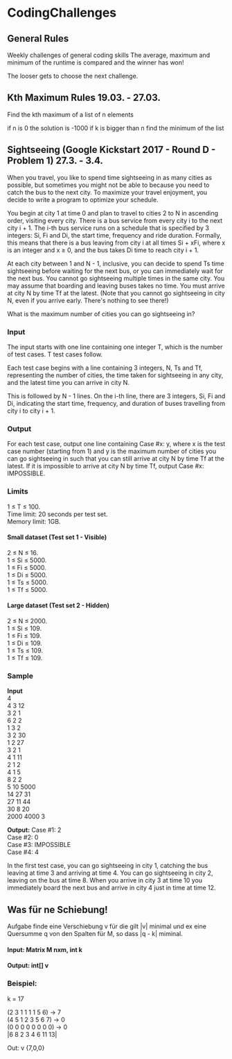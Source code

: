 # CodingChallenges

## General Rules

Weekly challenges of general coding skills
The average, maximum and minimum of the runtime is compared and the winner has won!

The looser gets to choose the next challenge.

## Kth Maximum Rules 19.03. - 27.03.

Find the kth maximum of a list of n elements

if n  is 0 the solution is -1000
if k is bigger than n find the minimum of the list

## Sightseeing (Google Kickstart 2017 - Round D - Problem 1) 27.3. - 3.4.

When you travel, you like to spend time sightseeing in as many cities as possible, but sometimes you might not be able to because you need to catch the bus to the next city. To maximize your travel enjoyment, you decide to write a program to optimize your schedule.

You begin at city 1 at time 0 and plan to travel to cities 2 to N in ascending order, visiting every city. There is a bus service from every city i to the next city i + 1. The i-th bus service runs on a schedule that is specified by 3 integers: Si, Fi and Di, the start time, frequency and ride duration. Formally, this means that there is a bus leaving from city i at all times Si + xFi, where x is an integer and x ≥ 0, and the bus takes Di time to reach city i + 1.

At each city between 1 and N - 1, inclusive, you can decide to spend Ts time sightseeing before waiting for the next bus, or you can immediately wait for the next bus. You cannot go sightseeing multiple times in the same city. You may assume that boarding and leaving buses takes no time. You must arrive at city N by time Tf at the latest. (Note that you cannot go sightseeing in city N, even if you arrive early. There's nothing to see there!)

What is the maximum number of cities you can go sightseeing in?

### Input
The input starts with one line containing one integer T, which is the number of test cases. T test cases follow.

Each test case begins with a line containing 3 integers, N, Ts and Tf, representing the number of cities, the time taken for sightseeing in any city, and the latest time you can arrive in city N.

This is followed by N - 1 lines. On the i-th line, there are 3 integers, Si, Fi and Di, indicating the start time, frequency, and duration of buses travelling from city i to city i + 1.

### Output
For each test case, output one line containing Case #x: y, where x is the test case number (starting from 1) and y is the maximum number of cities you can go sightseeing in such that you can still arrive at city N by time Tf at the latest. If it is impossible to arrive at city N by time Tf, output Case #x: IMPOSSIBLE.

### Limits
1 ≤ T ≤ 100.  
Time limit: 20 seconds per test set.  
Memory limit: 1GB.  


#### Small dataset (Test set 1 - Visible)
2 ≤ N ≤ 16.  
1 ≤ Si ≤ 5000.  
1 ≤ Fi ≤ 5000.  
1 ≤ Di ≤ 5000.  
1 ≤ Ts ≤ 5000.  
1 ≤ Tf ≤ 5000.  


#### Large dataset (Test set 2 - Hidden)
2 ≤ N ≤ 2000.  
1 ≤ Si ≤ 109.  
1 ≤ Fi ≤ 109.  
1 ≤ Di ≤ 109.  
1 ≤ Ts ≤ 109.  
1 ≤ Tf ≤ 109.  

### Sample
**Input**  
4  
4 3 12  
3 2 1  
6 2 2  
1 3 2  
3 2 30  
1 2 27  
3 2 1  
4 1 11  
2 1 2  
4 1 5  
8 2 2  
5 10 5000  
14 27 31  
27 11 44  
30 8 20  
2000 4000 3  

**Output:**
Case #1: 2  
Case #2: 0  
Case #3: IMPOSSIBLE  
Case #4: 4  

In the first test case, you can go sightseeing in city 1, catching the bus leaving at time 3 and arriving at time 4. You can go sightseeing in city 2, leaving on the bus at time 8. When you arrive in city 3 at time 10 you immediately board the next bus and arrive in city 4 just in time at time 12.

## Was für ne Schiebung!

Aufgabe finde eine Verschiebung v für die gilt |v| minimal und ex eine Quersumme q von den Spalten für M, so dass |q - k| miminal.  

#### Input: Matrix M nxm, int k

#### Output: int[] v

### Beispiel:

k = 17  

(2 3 1 1 1 1 5  6) -> 7  
(4 5 1 2 3 5 6  7) -> 0  
(0 0 0 0 0 0 0  0) -> 0  
|6 8 2 3 4 6 11 13|  

Out: v {7,0,0}
